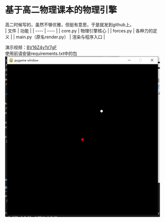 # 基于高二物理课本的物理引擎
高二时候写的，虽然不够优雅，但挺有意思，于是就发到github上。  
| 文件 | 功能 |
| ---- | ---- |
| core.py | 物理引擎核心 |
| forces.py | 各种力的定义 |
| main.py（原名render.py） | 渲染与程序入口 |  

演示视频：<a href="https://www.bilibili.com/video/BV16Z4y1V7gF">BV16Z4y1V7gF</a>  
使用前请安装requirements.txt中的包  
![](2021-11-28-16-34-50.png)
